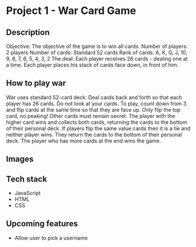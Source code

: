 # Project 1 - War Card Game


## Description
Objective: The objective of the game is to win all cards.
Number of players: 2 players
Number of cards: Standard 52 cards
Rank of cards: A, K, Q, J, 10, 9, 8, 7, 6, 5, 4, 3, 2
The deal: Each player receives 26 cards - dealing one at a time. Each player places his stack of cards face down, in front of him.

## How to play war
War uses standard 52-card deck. Deal cards back and forth so that each player has 26 cards. Do not look at your cards.
To play, count down from 3 and flip cards at the same time so that they are face up. Only flip the top card, no peaking! Other cards must remain secret. The player with the higher card wins and collects both cards, returning the cards to the bottom of their personal deck. If players flip the same value cards  then it is a tie and neither player wins. They return the cards to the bottom of their personal deck. The player who has more cards at the end wins the game. 

## Images



## Tech stack

   - JavaScript
   - HTML
   - CSS

## Upcoming features

   - Allow user to pick a username